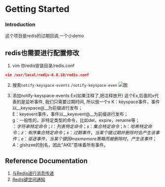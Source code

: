# Getting Started

### Introduction
这个项目是redis的过期回调,一个小demo

## redis也需要进行配置修改
1. vim 你redis安装目录/redis.conf
```json 
vim /usr/local/redis-6.0.10/redis.conf
```
2. 搜索`notify-keyspace-events` `/notify-keyspace-even`
![图](https://mypicgogo.oss-cn-hangzhou.aliyuncs.com/tuchuang20210523102640.png)

3. 添加notify-keyspace-events Ex(如果注释了,把注释放开)
   这个Ex,后面的x代表的是监听事件, 我们只需要过期时间, 所以放一个x
   K：keyspace事件，事件以__keyspace@<db>__为前缀进行发布；         
   E：keyevent事件，事件以__keyevent@<db>__为前缀进行发布；         
   g：一般性的，非特定类型的命令，比如del，expire，rename等；        
   $：字符串特定命令；         
   l：列表特定命令；         
   s：集合特定命令；         
   h：哈希特定命令；         
   z：有序集合特定命令；         
   x：过期事件，当某个键过期并删除时会产生该事件；         
   e：驱逐事件，当某个键因maxmemore策略而被删除时，产生该事件；         
   A：g$lshzxe的别名，因此”AKE”意味着所有事件。


## Reference Documentation
1. [与Redis进行消息传递](https://spring.io/guides/gs/messaging-redis/)
2. [Redis键空间通知](https://redis.io/topics/notifications)